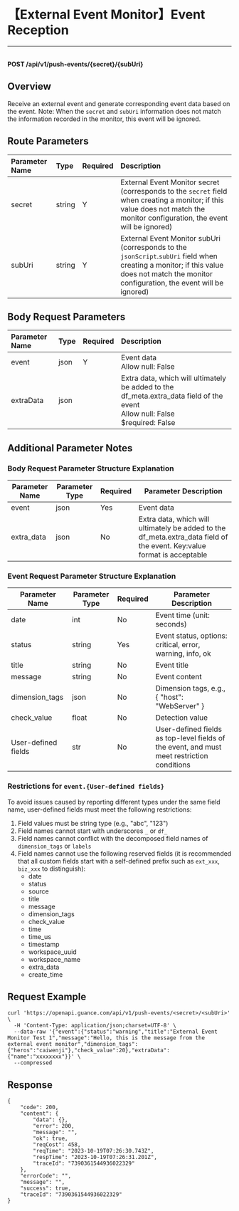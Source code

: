 # 【External Event Monitor】Event Reception

---

<br />**POST /api/v1/push-events/\{secret\}/\{subUri\}**

## Overview
Receive an external event and generate corresponding event data based on the event.
Note: When the `secret` and `subUri` information does not match the information recorded in the monitor, this event will be ignored.

## Route Parameters

| Parameter Name | Type   | Required | Description |
|:--------------|:-------|:---------|:------------|
| secret        | string | Y        | External Event Monitor secret (corresponds to the `secret` field when creating a monitor; if this value does not match the monitor configuration, the event will be ignored) <br> |
| subUri        | string | Y        | External Event Monitor subUri (corresponds to the `jsonScript`.`subUri` field when creating a monitor; if this value does not match the monitor configuration, the event will be ignored) <br> |

## Body Request Parameters

| Parameter Name | Type   | Required | Description |
|:--------------|:-------|:---------|:------------|
| event         | json   | Y        | Event data <br> Allow null: False <br> |
| extraData     | json   |          | Extra data, which will ultimately be added to the df_meta.extra_data field of the event <br> Allow null: False <br>$required: False <br> |

## Additional Parameter Notes

### Body Request Parameter Structure Explanation

| Parameter Name       | Parameter Type | Required | Parameter Description |
|---------------------|----------------|----------|-----------------------|
| event               | json           | Yes      | Event data            |
| extra_data          | json           | No       | Extra data, which will ultimately be added to the df_meta.extra_data field of the event. Key:value format is acceptable |

### Event Request Parameter Structure Explanation

| Parameter Name       | Parameter Type | Required | Parameter Description |
|---------------------|----------------|----------|-----------------------|
| date                | int            | No       | Event time (unit: seconds) |
| status              | string         | Yes      | Event status, options: critical, error, warning, info, ok |
| title               | string         | No       | Event title           |
| message             | string         | No       | Event content         |
| dimension_tags      | json           | No       | Dimension tags, e.g., { "host": "WebServer" } |
| check_value         | float          | No       | Detection value       |
| User-defined fields | str            | No       | User-defined fields as top-level fields of the event, and must meet restriction conditions |

### Restrictions for `event.{User-defined fields}`

To avoid issues caused by reporting different types under the same field name, user-defined fields must meet the following restrictions:

1. Field values must be string type (e.g., "abc", "123")
2. Field names cannot start with underscores `_` or `df_`
3. Field names cannot conflict with the decomposed field names of `dimension_tags` or `labels`
4. Field names cannot use the following reserved fields (it is recommended that all custom fields start with a self-defined prefix such as `ext_xxx`, `biz_xxx` to distinguish):
    - date
    - status
    - source
    - title
    - message
    - dimension_tags
    - check_value
    - time
    - time_us
    - timestamp
    - workspace_uuid
    - workspace_name
    - extra_data
    - create_time

## Request Example
```shell
curl 'https://openapi.guance.com/api/v1/push-events/<secret>/<subUri>' \
  -H 'Content-Type: application/json;charset=UTF-8' \
  --data-raw '{"event":{"status":"warning","title":"External Event Monitor Test 1","message":"Hello, this is the message from the external event monitor","dimension_tags":{"heros":"caiwenji"},"check_value":20},"extraData":{"name":"xxxxxxxx"}}' \
  --compressed
```

## Response
```shell
{
    "code": 200,
    "content": {
        "data": {},
        "error": 200,
        "message": "",
        "ok": true,
        "reqCost": 458,
        "reqTime": "2023-10-19T07:26:30.743Z",
        "respTime": "2023-10-19T07:26:31.201Z",
        "traceId": "7390361544936022329"
    },
    "errorCode": "",
    "message": "",
    "success": true,
    "traceId": "7390361544936022329"
}
```